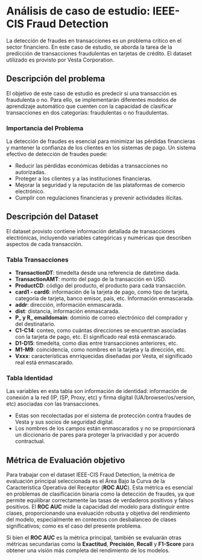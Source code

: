 # Análisis de caso de estudio: IEEE-CIS Fraud Detection

La detección de fraudes en transacciones es un problema crítico en el sector financiero. En este caso de estudio, se aborda la tarea de la predicción de transacciones fraudulentas en tarjetas de crédito. El dataset utilizado es provisto por Vesta Corporation. 

## Descripción del problema

El objetivo de este caso de estudio es predecir si una transacción es fraudulenta o no. Para ello, se implementarán diferentes modelos de aprendizaje automático que cuenten con la capacidad de clasificar transacciones en dos categorías: fraudulentas o no fraudulentas.

### Importancia del Problema

La detección de fraudes es esencial para minimizar las pérdidas financieras y mantener la confianza de los clientes en los sistemas de pago. Un sistema efectivo de detección de fraudes puede:

- Reducir las pérdidas económicas debidas a transacciones no autorizadas.
- Proteger a los clientes y a las instituciones financieras.
- Mejorar la seguridad y la reputación de las plataformas de comercio electrónico.
- Cumplir con regulaciones financieras y prevenir actividades ilícitas.

## Descripción del Dataset

El dataset provisto contiene información detallada de transacciones electrónicas, incluyendo variables categóricas y numéricas que describen aspectos de cada transacción.

### Tabla Transacciones

- **TransactionDT**: timedelta desde una referencia de datetime dada.
- **TransactionAMT**: monto del pago de la transacción en USD.
- **ProductCD**: código del producto, el producto para cada transacción.
- **card1 - card6**: información de la tarjeta de pago, como tipo de tarjeta, categoría de tarjeta, banco emisor, país, etc. Información enmascarada.
- **addr**: dirección, información enmascarada.
- **dist**: distancia, información enmascarada.
- **P_ y R_ emaildomain**: dominio de correo electrónico del comprador y del destinatario.
- **C1-C14**: conteo, como cuántas direcciones se encuentran asociadas con la tarjeta de pago, etc. El significado real está enmascarado.
- **D1-D15**: timedelta, como días entre transacciones anteriores, etc.
- **M1-M9**: coincidencia, como nombres en la tarjeta y la dirección, etc.
- **Vxxx**: características enrriquecidas diseñadas por Vesta, el significado real está enmascarado.

### Tabla Identidad
Las variables en esta tabla son información de identidad: información de conexión a la red (IP, ISP, Proxy, etc) y firma digital (UA/browser/os/version, etc) asociadas con las transacciones.
- Estas son recolectadas por el sistema de protección contra fraudes de Vesta y sus socios de seguridad digital.
- Los nombres de los campos están enmascarados y no se proporcionará un diccionario de pares para proteger la privacidad y por acuerdo contractual.

## Métrica de Evaluación objetivo

Para trabajar con el dataset IEEE-CIS Fraud Detection, la métrica de evaluación principal seleccionada es el Área Bajo la Curva de la Característica Operativa del Receptor (**ROC AUC**). Esta métrica es esencial en problemas de clasificación binaria como la detección de fraudes, ya que permite equilibrar correctamente las tasas de verdaderos positivos y falsos positivos. El **ROC AUC** mide la capacidad del modelo para distinguir entre clases, proporcionando una evaluación robusta y objetiva del rendimiento del modelo, especialmente en contextos con desbalanceo de clases significativos; como es el caso del presente problema.

Si bien el **ROC AUC** es la métrica principal, también se evaluarán otras métricas secundarias como la **Exactitud**, **Precisión**, **Recall** y **F1-Score** para obtener una visión más completa del rendimiento de los modelos.
